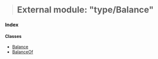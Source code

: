> # External module: "type/Balance"

### Index

#### Classes

* [Balance](../classes/_type_balance_.balance.md)
* [BalanceOf](../classes/_type_balance_.balanceof.md)